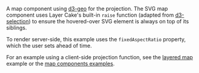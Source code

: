 A map component using [d3-geo](https://github.com/d3/d3-geo) for the projection. The SVG map component uses Layer Cake's built-in `raise` function (adapted from [d3-selection](https://github.com/d3/d3-selection)) to ensure the hovered-over SVG element is always on top of its siblings.

To render server-side, this example uses the `fixedAspectRatio` property, which the user sets ahead of time.

For an example using a client-side projection function, see the [layered map](https://mhkeller.github.io/layercake-prerunes/example-ssr/MapLayered) example or the [map components examples](https://mhkeller.github.io/layercake-prerunes/components#map).

